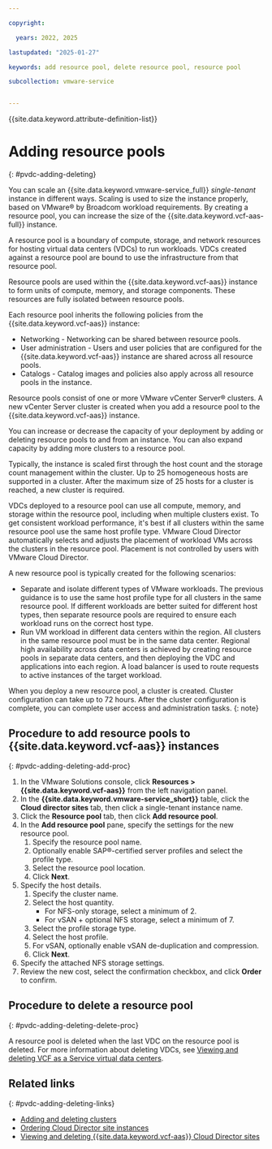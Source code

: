 ```yaml
---

copyright:

  years: 2022, 2025

lastupdated: "2025-01-27"

keywords: add resource pool, delete resource pool, resource pool

subcollection: vmware-service


---
```


{{site.data.keyword.attribute-definition-list}}

# Adding resource pools
{: #pvdc-adding-deleting}

You can scale an {{site.data.keyword.vmware-service_full}} *single-tenant* instance in different ways. Scaling is used to size the instance properly, based on VMware® by Broadcom workload requirements. By creating a resource pool, you can increase the size of the {{site.data.keyword.vcf-aas-full}} instance.

A resource pool is a boundary of compute, storage, and network resources for hosting virtual data centers (VDCs) to run workloads. VDCs created against a resource pool are bound to use the infrastructure from that resource pool.

Resource pools are used within the {{site.data.keyword.vcf-aas}} instance to form units of compute, memory, and storage components. These resources are fully isolated between resource pools.

Each resource pool inherits the following policies from the {{site.data.keyword.vcf-aas}} instance:
* Networking - Networking can be shared between resource pools.
* User administration - Users and user policies that are configured for the {{site.data.keyword.vcf-aas}} instance are shared across all resource pools.
* Catalogs - Catalog images and policies also apply across all resource pools in the instance.

Resource pools consist of one or more VMware vCenter Server® clusters. A new vCenter Server cluster is created when you add a resource pool to the {{site.data.keyword.vcf-aas}} instance.

You can increase or decrease the capacity of your deployment by adding or deleting resource pools to and from an instance. You can also expand capacity by adding more clusters to a resource pool.

Typically, the instance is scaled first through the host count and the storage count management within the cluster. Up to 25 homogeneous hosts are supported in a cluster. After the maximum size of 25 hosts for a cluster is reached, a new cluster is required.

VDCs deployed to a resource pool can use all compute, memory, and storage within the resource pool, including when multiple clusters exist. To get consistent workload performance, it's best if all clusters within the same resource pool use the same host profile type. VMware Cloud Director automatically selects and adjusts the placement of workload VMs across the clusters in the resource pool. Placement is not controlled by users with VMware Cloud Director.

A new resource pool is typically created for the following scenarios:
* Separate and isolate different types of VMware workloads. The previous guidance is to use the same host profile type for all clusters in the same resource pool. If different workloads are better suited for different host types, then separate resource pools are required to ensure each workload runs on the correct host type.
* Run VM workload in different data centers within the region. All clusters in the same resource pool must be in the same data center. Regional high availability across data centers is achieved by creating resource pools in separate data centers, and then deploying the VDC and applications into each region. A load balancer is used to route requests to active instances of the target workload.

When you deploy a new resource pool, a cluster is created. Cluster configuration can take up to 72 hours. After the cluster configuration is complete, you can complete user access and administration tasks.
{: note}

## Procedure to add resource pools to {{site.data.keyword.vcf-aas}} instances
{: #pvdc-adding-deleting-add-proc}

1. In the VMware Solutions console, click **Resources > {{site.data.keyword.vcf-aas}}** from the left navigation panel.
2. In the **{{site.data.keyword.vmware-service_short}}** table, click the **Cloud director sites** tab, then click a single-tenant instance name.
3. Click the **Resource pool** tab, then click **Add resource pool**.
4. In the **Add resource pool** pane, specify the settings for the new resource pool.
   1. Specify the resource pool name.
   2. Optionally enable SAP®-certified server profiles and select the profile type.
   3. Select the resource pool location.
   4. Click **Next**.
5. Specify the host details.
   1. Specify the cluster name.
   2. Select the host quantity.
      * For NFS-only storage, select a minimum of 2.
      * For vSAN + optional NFS storage, select a minimum of 7.
   3. Select the profile storage type.
   4. Select the host profile.
   5. For vSAN, optionally enable vSAN de-duplication and compression.
   6. Click **Next**.
6. Specify the attached NFS storage settings.
7. Review the new cost, select the confirmation checkbox, and click **Order** to confirm.

## Procedure to delete a resource pool
{: #pvdc-adding-deleting-delete-proc}

A resource pool is deleted when the last VDC on the resource pool is deleted. For more information about deleting VDCs, see [Viewing and deleting VCF as a Service virtual data centers](/docs/vmware-service?topic=vmware-service-tenant-viewing-vdc).

## Related links
{: #pvdc-adding-deleting-links}

* [Adding and deleting clusters](/docs/vmware-service?topic=vmware-service-cluster-adding-deleting)
* [Ordering Cloud Director site instances](/docs/vmware-service?topic=vmware-service-tenant-ordering)
* [Viewing and deleting {{site.data.keyword.vcf-aas}} Cloud Director sites](/docs/vmware-service?topic=vmware-service-tenant-viewing-sites)
